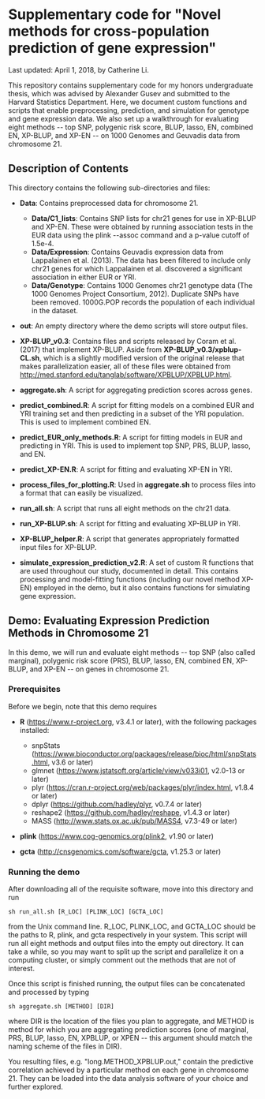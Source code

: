 # Supplementary code for "Novel methods for cross-population prediction of gene expression"

Last updated: April 1, 2018, by Catherine Li.

This repository contains supplementary code for my honors undergraduate thesis, which was advised by Alexander Gusev and submitted to the Harvard Statistics Department. Here, we document custom functions and scripts that enable preprocessing, prediction, and simulation for genotype and gene expression data. We also set up a walkthrough for evaluating eight methods -- top SNP, polygenic risk score, BLUP, lasso, EN, combined EN, XP-BLUP, and XP-EN -- on 1000 Genomes and Geuvadis data from chromosome 21.

## Description of Contents

This directory contains the following sub-directories and files:

- **Data**: Contains preprocessed data for chromosome 21.
    - **Data/C1_lists**: Contains SNP lists for chr21 genes for use in XP-BLUP and XP-EN. These were obtained by running association tests in the EUR data using the plink --assoc command and a p-value cutoff of 1.5e-4.
    - **Data/Expression**: Contains Geuvadis expression data from Lappalainen et al. (2013). The data has been filtered to include only chr21 genes for which Lappalainen et al. discovered a significant association in either EUR or YRI.
    - **Data/Genotype**: Contains 1000 Genomes chr21 genotype data (The 1000 Genomes Project Consortium, 2012). Duplicate SNPs have been removed. 1000G.POP records the population of each individual in the dataset.

- **out**: An empty directory where the demo scripts will store output files.

- **XP-BLUP_v0.3**: Contains files and scripts released by Coram et al. (2017) that implement XP-BLUP. Aside from **XP-BLUP_v0.3/xpblup-CL.sh**, which is a slightly modified version of the original release that makes parallelization easier, all of these files were obtained from http://med.stanford.edu/tanglab/software/XPBLUP/XPBLUP.html.

- **aggregate.sh**: A script for aggregating prediction scores across genes.

- **predict_combined.R**: A script for fitting models on a combined EUR and YRI training set and then predicting in a subset of the YRI population. This is used to implement combined EN.

- **predict_EUR_only_methods.R**: A script for fitting models in EUR and predicting in YRI. This is used to implement top SNP, PRS, BLUP, lasso, and EN.

- **predict_XP-EN.R**: A script for fitting and evaluating XP-EN in YRI.

- **process_files_for_plotting.R**: Used in **aggregate.sh** to process files into a format that can easily be visualized.

- **run_all.sh**: A script that runs all eight methods on the chr21 data.

- **run_XP-BLUP.sh**: A script for fitting and evaluating XP-BLUP in YRI.

- **XP-BLUP_helper.R**: A script that generates appropriately formatted input files for XP-BLUP.

- **simulate_expression_prediction_v2.R**: A set of custom R functions that are used throughout our study, documented in detail. This contains processing and model-fitting functions (including our novel method XP-EN) employed in the demo, but it also contains functions for simulating gene expression.

## Demo: Evaluating Expression Prediction Methods in Chromosome 21

In this demo, we will run and evaluate eight methods -- top SNP (also called marginal), polygenic risk score (PRS), BLUP, lasso, EN, combined EN, XP-BLUP, and XP-EN -- on genes in chromosome 21.

### Prerequisites

Before we begin, note that this demo requires

- **R** (https://www.r-project.org, v3.4.1 or later), with the following packages installed:
    - snpStats (https://www.bioconductor.org/packages/release/bioc/html/snpStats.html, v3.6 or later)
    - glmnet (https://www.jstatsoft.org/article/view/v033i01, v2.0-13 or later)
    - plyr (https://cran.r-project.org/web/packages/plyr/index.html, v1.8.4 or later)
    - dplyr (https://github.com/hadley/plyr, v0.7.4 or later)
    - reshape2 (https://github.com/hadley/reshape, v1.4.3 or later)
    - MASS (http://www.stats.ox.ac.uk/pub/MASS4, v7.3-49 or later)

- **plink** (https://www.cog-genomics.org/plink2, v1.90 or later)

- **gcta** (http://cnsgenomics.com/software/gcta, v1.25.3 or later)

### Running the demo

After downloading all of the requisite software, move into this directory and run
```
sh run_all.sh [R_LOC] [PLINK_LOC] [GCTA_LOC]
```
from the Unix command line. R_LOC, PLINK_LOC, and GCTA_LOC should be the paths to R, plink, and gcta respectively in your system. This script will run all eight methods and output files into the empty out directory. It can take a while, so you may want to split up the script and parallelize it on a computing cluster, or simply comment out the methods that are not of interest.

Once this script is finished running, the output files can be concatenated and processed by typing
```
sh aggregate.sh [METHOD] [DIR]
```
where DIR is the location of the files you plan to aggregate, and METHOD is method for which you are aggregating prediction scores (one of marginal, PRS, BLUP, lasso, EN, XPBLUP, or XPEN -- this argument should match the naming scheme of the files in DIR).

You resulting files, e.g. "long.METHOD_XPBLUP.out," contain the predictive correlation achieved by a particular method on each gene in chromosome 21. They can be loaded into the data analysis software of your choice and further explored.
